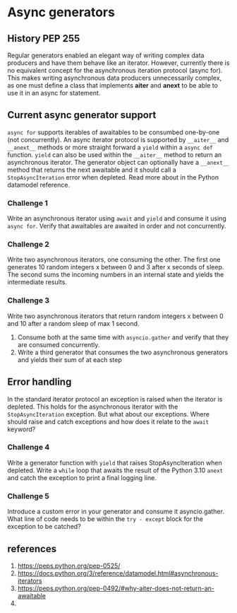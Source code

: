 # Async generators

## History PEP 255
Regular generators enabled an elegant way of writing complex data producers and have them behave like an iterator.
However, currently there is no equivalent concept for the asynchronous iteration protocol (async for). This makes writing asynchronous data producers unnecessarily complex, as one must define a class that implements **aiter** and **anext** to be able to use it in an async for statement.

## Current async generator support
`async for` supports iterables of awaitables to be consumbed one-by-one (not concurrently). An async iterator protocol is supported by `__aiter__` and `__anext__` methods or more straight forward a `yield` within a `async def` function. `yield` can also be used within the `__aiter__` method to return an asynchronous iterator. The generator object can optionally have a `__anext__` method that returns the next awaitable and it should call a `StopAsyncIteration` error when depleted. Read more about in the Python datamodel reference.


### Challenge 1
Write an asynchronous iterator using `await` and `yield` and consume it using `async for`. Verify that awaitables are awaited in order and not concurrently.

### Challenge 2
Write two asynchronous iterators, one consuming the other. The first one generates 10 random integers x between 0 and 3 after x seconds of sleep. The second sums the incoming numbers in an internal state and yields the intermediate results.

### Challenge 3
Write two asynchronous iterators that return random integers x between 0 and 10 after a random sleep of max 1 second. 

1. Consume both at the same time with `asyncio.gather` and verify that they are consumed concurrently.
1. Write a third generator that consumes the two asynchronous generators and yields their sum of at each step

## Error handling
In the standard iterator protocol an exception is raised when the iterator is depleted. This holds for the asynchronous iterator with the `StopAsyncIteration` exception.
But what about our exceptions. Where should raise and catch exceptions and how does it relate to the `await` keyword?

### Challenge 4
Write a generator function with `yield` that raises StopAsyncIteration when depleted. Write a `while` loop that awaits the result of the Python 3.10 `anext` and catch the exception to print a final logging line.

### Challenge 5
Introduce a custom error in your generator and consume it asyncio.gather. What line of code needs to be within the `try - except` block for the exception to be catched?


## references

1. https://peps.python.org/pep-0525/
1. https://docs.python.org/3/reference/datamodel.html#asynchronous-iterators
1. https://peps.python.org/pep-0492/#why-aiter-does-not-return-an-awaitable
1. 